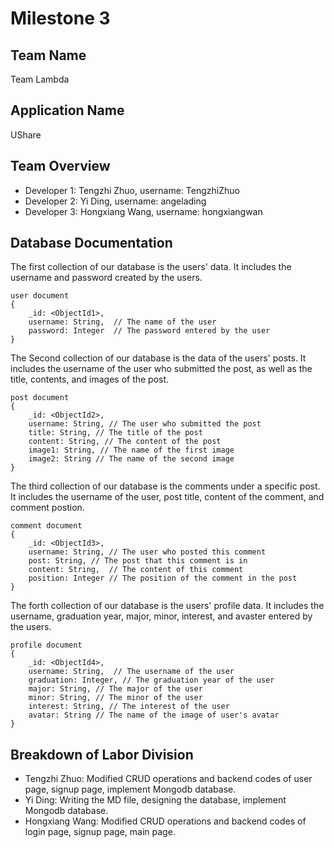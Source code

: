 # Milestone 3

## Team Name

Team Lambda

## Application Name

UShare

## Team Overview

* Developer 1: Tengzhi Zhuo, username: TengzhiZhuo
* Developer 2: Yi Ding, username: angelading
* Developer 3: Hongxiang Wang, username: hongxiangwan

## Database Documentation

The first collection of our database is the users' data. It includes the username and password created by the users.
```
user document
{	
    _id: <ObjectId1>, 
    username: String,  // The name of the user
    password: Integer  // The password entered by the user
}
```
The Second collection of our database is the data of the users' posts. It includes the username of the user who submitted the post, as well as the title, contents, and images of the post.
```
post document
{
    _id: <ObjectId2>,
    username: String, // The user who submitted the post
    title: String, // The title of the post
    content: String, // The content of the post
    image1: String, // The name of the first image
    image2: String // The name of the second image
}
```
The third collection of our database is the comments under a specific post. It includes the username of the user, post title, content of the comment, and comment postion.
```
comment document
{
    _id: <ObjectId3>,
    username: String, // The user who posted this comment
    post: String, // The post that this comment is in
    content: String,  // The content of this comment
    position: Integer // The position of the comment in the post
}
```
The forth collection of our database is the users' profile data. It includes the username, graduation year, major, minor, interest, and avaster entered by the users.
```
profile document
{
    _id: <ObjectId4>,
    username: String,  // The username of the user
    graduation: Integer, // The graduation year of the user
    major: String, // The major of the user
    minor: String, // The minor of the user
    interest: String, // The interest of the user
    avatar: String // The name of the image of user's avatar
}
```


## Breakdown of Labor Division
* Tengzhi Zhuo: Modified CRUD operations and backend codes of user page, signup page, implement Mongodb database.
* Yi Ding: Writing the MD file, designing the database, implement Mongodb database.
* Hongxiang Wang: Modified CRUD operations and backend codes of login page, signup page, main page.
